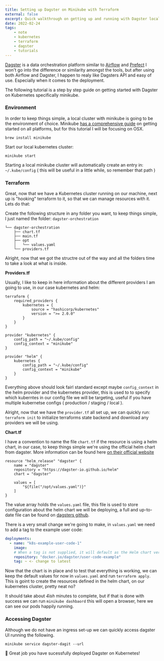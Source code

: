 ```yaml
---
title: Setting up Dagster on Minikube with Terraform
external: false
excerpt: Quick walkthrough on getting up and running with Dagster locally on a Kubernetes cluster with Terraform
date: 2022-02-24
tags:
    - note
    - kubernetes
    - terraform
    - dagster
    - tutorials
---
```


[Dagster](https://dagster.io/) is a data orchestration platform similar to [Airflow](https://airflow.apache.org/) and [Prefect](https://www.prefect.io/) I won't go into the difference or similarity amongst the tools, but after using both Airflow and Dagster, I happen to realy like Dagsters API and easy of use. Especially when it comes to the deployment.

The following tutorial is a step by step guide on getting started with Dagster on Kubernetes specifically minikube.

### Environment

In order to keep things simple, a local cluster with minikube is going to be the environment of choice. Minikube [has a comprehensive guide](https://minikube.sigs.k8s.io/docs/start/) on getting started on all platforms, but for this tutorial I will be focusing on OSX.

```shell
brew install minikube
```

Start our local kubernetes cluster:

```shell
minikube start
```

Starting a local minikube cluster will automatically create an entry in: `~/.kube/config` ( this will be useful in a little while, so remember that path )

### Terraform

Great, now that we have a Kubernetes cluster running on our machine, next up is "hooking" terraform to it, so that we can manage resources with it. Lets do that:

Create the following structure in any folder you want, to keep things simple, I just named the folder: `dagster-orchestration`

```shell
└── dagster-orchestration
    ├── chart.tf
    ├── main.tf
    ├── opt
    │   └── values.yaml
    └── providers.tf
```

Alright, now that we got the structre out of the way and all the folders time to take a look at what is inside.

**Providers.tf**

Usually, I like to keep in here information about the different providers I am going to use, in our case kubernetes and helm:

```hcl
terraform {
	required_providers {
		kubernetes = {
			source = "hashicorp/kubernetes"
			version = ">= 2.0.0"
		}
	}
}

provider "kubernetes" {
	config_path = "~/.kube/config"
	config_context = "minikube"
}

provider "helm" {
	kubernetes {
		config_path = "~/.kube/config"
		config_context = "minikube"
	}
}
```

Everything above should look fairl standard except maybe `config_context` in the helm provider and the kubernetes provider, this is used to to specify which kuberntes in our config file we will be targeting, useful if you have multiple kubernetse configs ( production / staging / local ).

Alright, now that we have the `provider.tf` all set up, we can quickly run: `terraform init` to initialize terraforms state backend and download any providers we will be using.

**Chart.tf**

I have a convention to name the file `chart.tf` if the resource is using a helm chart, in our case, to keep things simple we're using the official helm chart from dagster. More information can be found here [on their official website](https://docs.dagster.io/deployment/guides/kubernetes/deploying-with-helm)

```hcl
resource "helm_release" "dagster" {
	name = "dagster"
	repository = "https://dagster-io.github.io/helm"
	chart = "dagster"

	values = [
		"${file("/opt/values.yaml")}"
	]
}
```

The value array holds the `values.yaml` file, this file is used to store configuration about the helm chart we will be deploying, a full and up-to-date file can be found on [dagsters github](https://github.com/dagster-io/dagster/edit/master/helm/dagster/values.yaml).

There is a very small change we're going to make, in `values.yaml` we need to add a tag to the example user code:

```yaml
deployments:
  - name: "k8s-example-user-code-1"
    image:
	# When a tag is not supplied, it will default as the Helm chart version.
	repository: "docker.io/dagster/user-code-example"
	tag: ~ <- change to latest
```

Now that the chart is in place and to test that everything is working, we can keep the default values for now in `values.yaml` and run `terraform apply`. This is goint to create the resources defined in the helm chart, on our kubernetes cluster, pretty neat no?

It should take about _4ish_ minutes to complete, but if that is done with success we can run `minikube dashbaord` this will open a browser, here we can see our pods happily running.

### Accessing Dagster

Although we do not have an ingress set-up we can quickly access dagster UI running the following.

```shell
minikube service dagster-dagit --url
```

🙌 Great job you have sucessfully deployed Dagster on Kubernetes!
